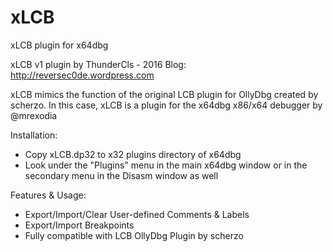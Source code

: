 # xLCB
xLCB plugin for x64dbg

xLCB v1 plugin by ThunderCls - 2016
Blog: http://reversec0de.wordpress.com

xLCB mimics the function of the original LCB plugin for OllyDbg created by scherzo. In this case, xLCB is a plugin for the x64dbg x86/x64 debugger by @mrexodia

Installation:
 - Copy xLCB.dp32 to x32 plugins directory of x64dbg
 - Look under the "Plugins" menu in the main x64dbg window or in the secondary menu in the Disasm window as well

Features & Usage:
 - Export/Import/Clear User-defined Comments & Labels
 - Export/Import Breakpoints
 - Fully compatible with LCB OllyDbg Plugin by scherzo
